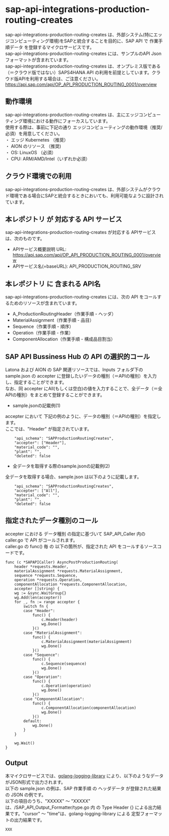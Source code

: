 # sap-api-integrations-production-routing-creates   
sap-api-integrations-production-routing-creates は、外部システム(特にエッジコンピューティング環境)をSAPと統合することを目的に、SAP API で 作業手順データ を登録するマイクロサービスです。  
sap-api-integrations-production-routing-creates には、サンプルのAPI Json フォーマットが含まれています。  
sap-api-integrations-production-routing-creates は、オンプレミス版である（＝クラウド版ではない）SAPS4HANA API の利用を前提としています。クラウド版APIを利用する場合は、ご注意ください。  
https://api.sap.com/api/OP_API_PRODUCTION_ROUTING_0001/overview  

## 動作環境  
sap-api-integrations-production-routing-creates は、主にエッジコンピューティング環境における動作にフォーカスしています。  
使用する際は、事前に下記の通り エッジコンピューティングの動作環境（推奨/必須）を用意してください。  
・ エッジ Kubernetes （推奨）   
・ AION のリソース （推奨)   
・ OS: LinuxOS （必須）   
・ CPU: ARM/AMD/Intel（いずれか必須）  

## クラウド環境での利用
sap-api-integrations-production-routing-creates は、外部システムがクラウド環境である場合にSAPと統合するときにおいても、利用可能なように設計されています。


## 本レポジトリ が 対応する API サービス
sap-api-integrations-production-routing-creates が対応する APIサービス は、次のものです。

* APIサービス概要説明 URL: https://api.sap.com/api/OP_API_PRODUCTION_ROUTING_0001/overview  
* APIサービス名(=baseURL): API_PRODUCTION_ROUTING_SRV

## 本レポジトリ に 含まれる API名
sap-api-integrations-production-routing-creates には、次の API をコールするためのリソースが含まれています。  

* A_ProductionRoutingHeader（作業手順 - ヘッダ）
* MaterialAssignment（作業手順 - 品目）
* Sequence（作業手順 - 順序）
* Operation（作業手順 - 作業）
* ComponentAllocation（作業手順 - 構成品目割当）

## SAP API Bussiness Hub の API の選択的コール

Latona および AION の SAP 関連リソースでは、Inputs フォルダ下の sample.json の accepter に登録したいデータの種別（＝APIの種別）を入力し、指定することができます。  
なお、同 accepter にAll(もしくは空白)の値を入力することで、全データ（＝全APIの種別）をまとめて登録することができます。  

* sample.jsonの記載例(1)  

accepter において 下記の例のように、データの種別（＝APIの種別）を指定します。  
ここでは、"Header" が指定されています。    
  
```
	"api_schema": "SAPProductionRoutingCreates",
	"accepter": ["Header"],
	"material_code": "",
	"plant": "",
	"deleted": false
```
  
* 全データを取得する際のsample.jsonの記載例(2)  

全データを取得する場合、sample.json は以下のように記載します。  

```
	"api_schema": "SAPProductionRoutingCreates",
	"accepter": ["All"],
	"material_code": "",
	"plant": "",
	"deleted": false
```

## 指定されたデータ種別のコール

accepter における データ種別 の指定に基づいて SAP_API_Caller 内の caller.go で API がコールされます。  
caller.go の func() 毎 の 以下の箇所が、指定された API をコールするソースコードです。  

```
func (c *SAPAPICaller) AsyncPostProductionRouting(
	header *requests.Header,
	materialAssignment *requests.MaterialAssignment,
	sequence *requests.Sequence,
	operation *requests.Operation,
	componentAllocation *requests.ComponentAllocation,
	accepter []string) {
	wg := &sync.WaitGroup{}
	wg.Add(len(accepter))
	for _, fn := range accepter {
		switch fn {
		case "Header":
			func() {
				c.Header(header)
				wg.Done()
			}()
		case "MaterialAssignment":
			func() {
				c.MaterialAssignment(materialAssignment)
				wg.Done()
			}()
		case "Sequence":
			func() {
				c.Sequence(sequence)
				wg.Done()
			}()
		case "Operation":
			func() {
				c.Operation(operation)
				wg.Done()
			}()
		case "ComponentAllocation":
			func() {
				c.ComponentAllocation(componentAllocation)
				wg.Done()
			}()
		default:
			wg.Done()
		}
	}

	wg.Wait()
}
```

## Output  
本マイクロサービスでは、[golang-logging-library](https://github.com/latonaio/golang-logging-library) により、以下のようなデータがJSON形式で出力されます。  
以下の sample.json の例は、SAP 作業手順 の ヘッダデータ が登録された結果の JSON の例です。  
以下の項目のうち、"XXXXX" ～ "XXXXX" は、/SAP_API_Output_Formatter/type.go 内 の Type Header {} による出力結果です。"cursor" ～ "time"は、golang-logging-library による 定型フォーマットの出力結果です。  

```
XXX
```
